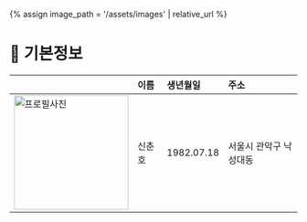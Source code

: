 {% assign image_path = '/assets/images' | relative_url %}

# 👤 기본정보

||이름|생년월일|주소|
|--|:--|:--|:--|
|<img src="{{ image_path }}/photo.jpg" alt="프로필사진" width="200px">|신춘호|1982.07.18|서울시 관악구 낙성대동|